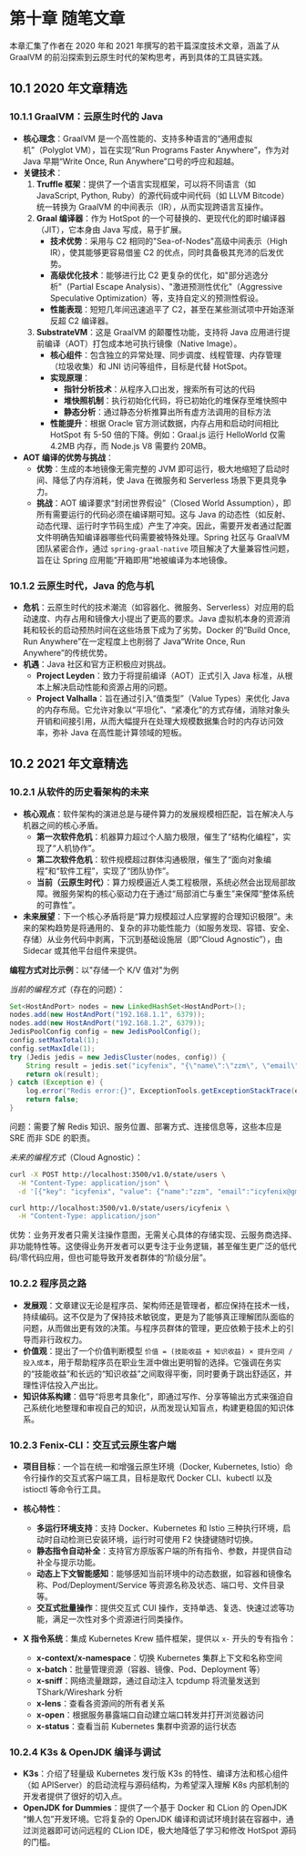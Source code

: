 # 第十章 随笔文章

本章汇集了作者在 2020 年和 2021 年撰写的若干篇深度技术文章，涵盖了从 GraalVM 的前沿探索到云原生时代的架构思考，再到具体的工具链实践。

## 10.1 2020 年文章精选

### 10.1.1 GraalVM：云原生时代的 Java

- **核心理念**：GraalVM 是一个高性能的、支持多种语言的“通用虚拟机”（Polyglot VM），旨在实现“Run Programs Faster Anywhere”，作为对 Java 早期“Write Once, Run Anywhere”口号的呼应和超越。
- **关键技术**：
  1.  **Truffle 框架**：提供了一个语言实现框架，可以将不同语言（如 JavaScript, Python, Ruby）的源代码或中间代码（如 LLVM Bitcode）统一转换为 GraalVM 的中间表示（IR），从而实现跨语言互操作。
  2.  **Graal 编译器**：作为 HotSpot 的一个可替换的、更现代化的即时编译器（JIT），它本身由 Java 写成，易于扩展。
      - **技术优势**：采用与 C2 相同的"Sea-of-Nodes"高级中间表示（High IR），使其能够更容易借鉴 C2 的优点，同时具备极其充沛的后发优势。
      - **高级优化技术**：能够进行比 C2 更复杂的优化，如"部分逃逸分析"（Partial Escape Analysis）、"激进预测性优化"（Aggressive Speculative Optimization）等，支持自定义的预测性假设。
      - **性能表现**：短短几年间迅速追平了 C2，甚至在某些测试项中开始逐渐反超 C2 编译器。
  3.  **SubstrateVM**：这是 GraalVM 的颠覆性功能，支持将 Java 应用进行提前编译（AOT）打包成本地可执行镜像（Native Image）。
      - **核心组件**：包含独立的异常处理、同步调度、线程管理、内存管理（垃圾收集）和 JNI 访问等组件，目标是代替 HotSpot。
      - **实现原理**：
        - **指针分析技术**：从程序入口出发，搜索所有可达的代码
        - **堆快照机制**：执行初始化代码，将已初始化的堆保存至堆快照中
        - **静态分析**：通过静态分析推算出所有虚方法调用的目标方法
      - **性能提升**：根据 Oracle 官方测试数据，内存占用和启动时间相比 HotSpot 有 5-50 倍的下降。例如：Graal.js 运行 HelloWorld 仅需 4.2MB 内存，而 Node.js V8 需要约 20MB。
- **AOT 编译的优势与挑战**：
  - **优势**：生成的本地镜像无需完整的 JVM 即可运行，极大地缩短了启动时间、降低了内存消耗，使 Java 在微服务和 Serverless 场景下更具竞争力。
  - **挑战**：AOT 编译要求“封闭世界假设”（Closed World Assumption），即所有需要运行的代码必须在编译期可知。这与 Java 的动态性（如反射、动态代理、运行时字节码生成）产生了冲突。因此，需要开发者通过配置文件明确告知编译器哪些代码需要被特殊处理。Spring 社区与 GraalVM 团队紧密合作，通过 `spring-graal-native` 项目解决了大量兼容性问题，旨在让 Spring 应用能“开箱即用”地被编译为本地镜像。

### 10.1.2 云原生时代，Java 的危与机

- **危机**：云原生时代的技术潮流（如容器化、微服务、Serverless）对应用的启动速度、内存占用和镜像大小提出了更高的要求。Java 虚拟机本身的资源消耗和较长的启动预热时间在这些场景下成为了劣势。Docker 的“Build Once, Run Anywhere”在一定程度上也削弱了 Java“Write Once, Run Anywhere”的传统优势。
- **机遇**：Java 社区和官方正积极应对挑战。
  - **Project Leyden**：致力于将提前编译（AOT）正式引入 Java 标准，从根本上解决启动性能和资源占用的问题。
  - **Project Valhalla**：旨在通过引入“值类型”（Value Types）来优化 Java 的内存布局。它允许对象以“平坦化”、“紧凑化”的方式存储，消除对象头开销和间接引用，从而大幅提升在处理大规模数据集合时的内存访问效率，弥补 Java 在高性能计算领域的短板。

## 10.2 2021 年文章精选

### 10.2.1 从软件的历史看架构的未来

- **核心观点**：软件架构的演进总是与硬件算力的发展规模相匹配，旨在解决人与机器之间的核心矛盾。
  - **第一次软件危机**：机器算力超过个人脑力极限，催生了“结构化编程”，实现了“人机协作”。
  - **第二次软件危机**：软件规模超过群体沟通极限，催生了“面向对象编程”和“软件工程”，实现了“团队协作”。
  - **当前（云原生时代）**：算力规模逼近人类工程极限，系统必然会出现局部故障。微服务架构的核心驱动力在于通过“局部消亡与重生”来保障“整体系统的可靠性”。
- **未来展望**：下一个核心矛盾将是“算力规模超过人应掌握的合理知识极限”。未来的架构趋势是将通用的、复杂的非功能性能力（如服务发现、容错、安全、存储）从业务代码中剥离，下沉到基础设施层（即“Cloud Agnostic”），由 Sidecar 或其他平台组件来提供。

**编程方式对比示例**：以"存储一个 K/V 值对"为例

_当前的编程方式_（存在的问题）：

```java
Set<HostAndPort> nodes = new LinkedHashSet<HostAndPort>();
nodes.add(new HostAndPort("192.168.1.1", 6379));
nodes.add(new HostAndPort("192.168.1.2", 6379));
JedisPoolConfig config = new JedisPoolConfig();
config.setMaxTotal(1);
config.setMaxIdle(1);
try (Jedis jedis = new JedisCluster(nodes, config)) {
    String result = jedis.set("icyfenix", "{\"name\":\"zzm\", \"email\":\"icyfenix@gmail.com\"}");
    return ok(result);
} catch (Exception e) {
    log.error("Redis error:{}", ExceptionTools.getExceptionStackTrace(e));
    return false;
}
```

问题：需要了解 Redis 知识、服务位置、部署方式、连接信息等，这些本应是 SRE 而非 SDE 的职责。

_未来的编程方式_（Cloud Agnostic）：

```bash
curl -X POST http://localhost:3500/v1.0/state/users \
  -H "Content-Type: application/json" \
  -d '[{"key": "icyfenix", "value": {"name":"zzm", "email":"icyfenix@gmail.com"}}]'

curl http://localhost:3500/v1.0/state/users/icyfenix \
  -H "Content-Type: application/json"
```

优势：业务开发者只需关注操作意图，无需关心具体的存储实现、云服务商选择、非功能特性等。这使得业务开发者可以更专注于业务逻辑，甚至催生更广泛的低代码/零代码应用，但也可能导致开发者群体的“阶级分层”。

### 10.2.2 程序员之路

- **发展观**：文章建议无论是程序员、架构师还是管理者，都应保持在技术一线，持续编码。这不仅是为了保持技术敏锐度，更是为了能够真正理解团队面临的问题，从而做出更有效的决策。与程序员群体的管理，更应依赖于技术上的引导而非行政权力。
- **价值观**：提出了一个价值判断模型 `价值 = (技能收益 + 知识收益) × 提升空间 / 投入成本`，用于帮助程序员在职业生涯中做出更明智的选择。它强调在务实的“技能收益”和长远的“知识收益”之间取得平衡，同时要勇于跳出舒适区，并理性评估投入产出比。
- **知识体系构建**：倡导“将思考具象化”，即通过写作、分享等输出方式来强迫自己系统化地整理和审视自己的知识，从而发现认知盲点，构建更稳固的知识体系。

### 10.2.3 Fenix-CLI：交互式云原生客户端

- **项目目标**：一个旨在统一和增强云原生环境（Docker, Kubernetes, Istio）命令行操作的交互式客户端工具，目标是取代 Docker CLI、kubectl 以及 istioctl 等命令行工具。

- **核心特性**：

  - **多运行环境支持**：支持 Docker、Kubernetes 和 Istio 三种执行环境，启动时自动检测已安装环境，运行时可使用 F2 快捷键随时切换。
  - **静态指令自动补全**：支持官方原版客户端的所有指令、参数，并提供自动补全与提示功能。
  - **动态上下文智能感知**：能够感知当前环境中的动态数据，如容器和镜像名称、Pod/Deployment/Service 等资源名称及状态、端口号、文件目录等。
  - **交互式批量操作**：提供交互式 CUI 操作，支持单选、复选、快速过滤等功能，满足一次性对多个资源进行同类操作。

- **X 指令系统**：集成 Kubernetes Krew 插件框架，提供以 `x-` 开头的专有指令：
  - **x-context/x-namespace**：切换 Kubernetes 集群上下文和名称空间
  - **x-batch**：批量管理资源（容器、镜像、Pod、Deployment 等）
  - **x-sniff**：网络流量跟踪，通过自动注入 tcpdump 将流量发送到 TShark/Wireshark 分析
  - **x-lens**：查看各资源间的所有者关系
  - **x-open**：根据服务暴露端口自动建立端口转发并打开浏览器访问
  - **x-status**：查看当前 Kubernetes 集群中资源的运行状态

### 10.2.4 K3s & OpenJDK 编译与调试

- **K3s**：介绍了轻量级 Kubernetes 发行版 K3s 的特性、编译方法和核心组件（如 APIServer）的启动流程与源码结构，为希望深入理解 K8s 内部机制的开发者提供了很好的切入点。
- **OpenJDK for Dummies**：提供了一个基于 Docker 和 CLion 的 OpenJDK “懒人包”开发环境。它将复杂的 OpenJDK 编译和调试环境封装在容器中，通过浏览器即可访问远程的 CLion IDE，极大地降低了学习和修改 HotSpot 源码的门槛。
